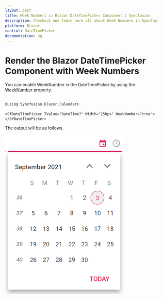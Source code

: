 ```yaml
---
layout: post
title: Week Numbers in Blazor DateTimePicker Component | Syncfusion
description: Checkout and learn here all about Week Numbers in Syncfusion Blazor DateTimePicker component and more.
platform: Blazor
control: DateTimePicker
documentation: ug
---
```


# Render the Blazor DateTimePicker Component with Week Numbers

You can enable WeekNumber in the DateTimePicker by using the [WeekNumber](https://help.syncfusion.com/cr/blazor/Syncfusion.Blazor.Calendars.CalendarBase-1.html?&_ga=2.27644924.1192045546.1630297484-1815315561.1628088345#Syncfusion_Blazor_Calendars_CalendarBase_1_WeekNumber) property.

```cshtml

@using Syncfusion.Blazor.Calendars

<SfDateTimePicker TValue="DateTime?" Width="250px" WeekNumber="true"></SfDateTimePicker>

```

The output will be as follows.

![Blazor DateTimePicker Week Number](./images/blazor_datetimepicker_weeknumber.png)



